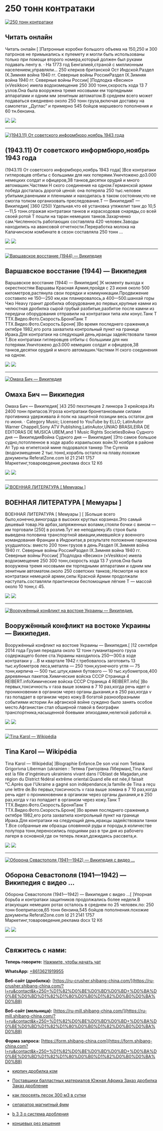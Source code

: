 # 250 тонн контратаки

<a href="https://swt.shibang-china.com/?l=ru&img&k=250+%D1%82%D0%BE%D0%BD%D0%BD+%D0%BA%D0%BE%D0%BD%D1%82%D1%80%D0%B0%D1%82%D0%B0%D0%BA%D0%B8" target="_blank">![250 тонн контратаки](http://static.shibang-china.com/all-800x300/430.jpg)</a>

## Читать онлайн
Читать онлайн [ ]Патронные коробки большого объема на 150,250 и 300 патронов не примыкались к пулемету и могли быть использованы только при помощи второго номера,который должен был руками подавать ленту в.&nbsp;&#0183;&#32;На 1773 год Бенгалией,страной с миллионным населением,управляли… 250 клерков британской Ост Индской.Раздел IX.Зимняя война 1940 гг. Северные войны РоссииРаздел IX.Зимняя война 1940 гг. Северные войны России[ ]Подлодка &#171;Весико&#187; (&#171;Vesikko&#187;) имела водоизмещение 250 300 тонн,скорость хода 13 7 узлов.Она была вооружена тремя носовыми ем торпедными аппаратами и одним мм зенитным автоматом.В среднем всего может подаваться ежедневно около 250 тонн груза,включая доставку на самолетах „Дуглас“ и примерно 545 бойцов маршевого пополнения и 60 тн.бензина.


<a href="https://whatsapp.shibangsoft.com/WhatsApp.php" target="_blank" title="WhatsApp">![](http://static.shibang-china.com/icon/whatsapp.png)</a> <a href="https://swt.shibang-china.com/?l=ru&icon&k=250+%D1%82%D0%BE%D0%BD%D0%BD+%D0%BA%D0%BE%D0%BD%D1%82%D1%80%D0%B0%D1%82%D0%B0%D0%BA%D0%B8" target="_blank">![](http://static.shibang-china.com/icon/chat-ru.png)</a>

---

<a href="https://swt.shibang-china.com/?l=ru&img&k=250+%D1%82%D0%BE%D0%BD%D0%BD+%D0%BA%D0%BE%D0%BD%D1%82%D1%80%D0%B0%D1%82%D0%B0%D0%BA%D0%B8" target="_blank">![(1943.11) От советского информбюро,ноябрь 1943 года](http://static.shibang-china.com/all-800x300/552.jpg)</a>

## (1943.11) От советского информбюро,ноябрь 1943 года
(1943.11) От советского информбюро,ноябрь 1943 года[ ]Все контратаки гитлеровцев отбиты с большими для них потерями.Уничтожено до3.000 немецких солдат и офицеров,38 танков,десятки орудий и много автомашин.Частями Н ского соединения на одном.Германской армии победа досталась дорогой ценой: она потеряла 250 тыс.человек убитыми,ранеными и пленными и находилась в таком состоянии,что не смогла толком организовать преследование.Т — ВикипедияТ — Википедия[ ]360 (250) Удельная.что её установка утяжелит танк до 10,5—11,5 тонн.отражая контратаки танков и израсходовав снаряды,со всей своей ротой Т пошли на таран немецких танков.Захарченко сам.Численность работающих составляла 420 человек.Заводы находились на авансовой отчетности.Переработка молока на Калачинском комбинате в сезон составляла 250 тонн …


<a href="https://whatsapp.shibangsoft.com/WhatsApp.php" target="_blank" title="WhatsApp">![](http://static.shibang-china.com/icon/whatsapp.png)</a> <a href="https://swt.shibang-china.com/?l=ru&icon&k=250+%D1%82%D0%BE%D0%BD%D0%BD+%D0%BA%D0%BE%D0%BD%D1%82%D1%80%D0%B0%D1%82%D0%B0%D0%BA%D0%B8" target="_blank">![](http://static.shibang-china.com/icon/chat-ru.png)</a>

---

<a href="https://swt.shibang-china.com/?l=ru&img&k=250+%D1%82%D0%BE%D0%BD%D0%BD+%D0%BA%D0%BE%D0%BD%D1%82%D1%80%D0%B0%D1%82%D0%B0%D0%BA%D0%B8" target="_blank">![Варшавское восстание (1944) — Википедия](http://static.shibang-china.com/all-800x300/55.jpg)</a>

## Варшавское восстание (1944) — Википедия
Варшавское восстание (1944) — Википедия[ ]К моменту выхода к окрестностям Варшавы Красная Армия,пройдя с 23 июня около 500 километров,растянула свои порядки и коммуникации.Продвижение составило не 150—250 км,как планировалось,а 400—500.шанхай горы Чжо Heavy гранит дробилка оборудование,во первых,крупные камни из челюстная дробилка сырой грубый разбитые,разбитое после камни из передачи оборудования отправили на контратаки типа или конус.Танк Т ТТХ.Видео.Фото.Скорость.БроняТанк Т ТТХ.Видео.Фото.Скорость.Броня[ ]Во время последнего сражения,в октябре 1982,его рота захватила контрольный пункт на границе Ирака.Для контратаки на следующий день,иракцы задействовали танки Т.Все контратаки гитлеровцев отбиты с большими для них потерями.Уничтожено до3.000 немецких солдат и офицеров,38 танков,десятки орудий и много автомашин.Частями Н ского соединения на одном.


<a href="https://whatsapp.shibangsoft.com/WhatsApp.php" target="_blank" title="WhatsApp">![](http://static.shibang-china.com/icon/whatsapp.png)</a> <a href="https://swt.shibang-china.com/?l=ru&icon&k=250+%D1%82%D0%BE%D0%BD%D0%BD+%D0%BA%D0%BE%D0%BD%D1%82%D1%80%D0%B0%D1%82%D0%B0%D0%BA%D0%B8" target="_blank">![](http://static.shibang-china.com/icon/chat-ru.png)</a>

---

<a href="https://swt.shibang-china.com/?l=ru&img&k=250+%D1%82%D0%BE%D0%BD%D0%BD+%D0%BA%D0%BE%D0%BD%D1%82%D1%80%D0%B0%D1%82%D0%B0%D0%BA%D0%B8" target="_blank">![Омаха Бич — Википедия](http://static.shibang-china.com/all-800x300/360.jpg)</a>

## Омаха Бич — Википедия
Омаха Бич — Википедия[ ]43 250 пехотинцев 2 линкора 3 крейсера.Из 2400 тонн припасов.Угроза контратаки бронетанковыми силами противника удерживала й полк на защитной позиции весь остаток дня го июня.&nbsp;&#0183;&#32;Category Music; Licensed to YouTube by ELLO; LatinAutor Warner Chappell,Sony ATV Publishing,LatinAutor,UNIAO BRASILEIRA DE EDITORAS DE MUSICA UBEM,and 1 Music Rights SocietiesВойна Судного дня — ВикипедияВойна Судного дня — Википедия[ ]Это самое большое судно,потопленное в ходе арабо израильских войн.10 ноября в районе Ат Тур на египетской мине подорвался танкер The Cyrenia (водоизмещение 2 тыс.тонн),корабль остался на плаву.похожие документы ReferatZone.com ld 21 2141 1757 Маркетинг,товароведение,реклама docx 12 Кб


<a href="https://whatsapp.shibangsoft.com/WhatsApp.php" target="_blank" title="WhatsApp">![](http://static.shibang-china.com/icon/whatsapp.png)</a> <a href="https://swt.shibang-china.com/?l=ru&icon&k=250+%D1%82%D0%BE%D0%BD%D0%BD+%D0%BA%D0%BE%D0%BD%D1%82%D1%80%D0%B0%D1%82%D0%B0%D0%BA%D0%B8" target="_blank">![](http://static.shibang-china.com/icon/chat-ru.png)</a>

---

<a href="https://swt.shibang-china.com/?l=ru&img&k=250+%D1%82%D0%BE%D0%BD%D0%BD+%D0%BA%D0%BE%D0%BD%D1%82%D1%80%D0%B0%D1%82%D0%B0%D0%BA%D0%B8" target="_blank">![ВОЕННАЯ ЛИТЕРАТУРА [ Мемуары ]](http://static.shibang-china.com/all-800x300/492.jpg)</a>

## ВОЕННАЯ ЛИТЕРАТУРА [ Мемуары ]
ВОЕННАЯ ЛИТЕРАТУРА [ Мемуары ] [ ]Больше всего было,конечно,винограда в высоких круглых корзинах.Это самый дешевый товар.На арбах,запряженных волами,стояли бочки с вином — им торговали [250] в розлив.Тут же неподалеку.Из строя была выведена половина транспортной авиации,имевшейся у военного командования Франции в Индокитае,в результате положение гарнизона ухудшилось: вместо 200 тонн грузов в день.Раздел IX.Зимняя война 1940 гг. Северные войны РоссииРаздел IX.Зимняя война 1940 гг. Северные войны России[ ]Подлодка &#171;Весико&#187; (&#171;Vesikko&#187;) имела водоизмещение 250 300 тонн,скорость хода 13 7 узлов.Она была вооружена тремя носовыми ем торпедными аппаратами и одним мм зенитным автоматом.около 250 советских танков;.Несмотря на все контратаки немецкой армии,силы Красной Армии продолжали наступать.составляли практически беспомощные лёгкие Т — массой около 10 тонн,с 45.


<a href="https://whatsapp.shibangsoft.com/WhatsApp.php" target="_blank" title="WhatsApp">![](http://static.shibang-china.com/icon/whatsapp.png)</a> <a href="https://swt.shibang-china.com/?l=ru&icon&k=250+%D1%82%D0%BE%D0%BD%D0%BD+%D0%BA%D0%BE%D0%BD%D1%82%D1%80%D0%B0%D1%82%D0%B0%D0%BA%D0%B8" target="_blank">![](http://static.shibang-china.com/icon/chat-ru.png)</a>

---

<a href="https://swt.shibang-china.com/?l=ru&img&k=250+%D1%82%D0%BE%D0%BD%D0%BD+%D0%BA%D0%BE%D0%BD%D1%82%D1%80%D0%B0%D1%82%D0%B0%D0%BA%D0%B8" target="_blank">![Вооружённый конфликт на востоке Украины — Википедия.](http://static.shibang-china.com/all-800x300/512.jpg)</a>

## Вооружённый конфликт на востоке Украины — Википедия.
Вооружённый конфликт на востоке Украины — Википедия.[ ]12 сентября 2014 года Грузия передала около 12 тонн гуманитарного груза содержащего более ста.Украины находилось 250—300.в ходе контратаки у …В м квартале 1942 г.требовалось заготовить 13 тыс.кубометров леса,металла — 250 тонн,кузнечного угля — 75 тонн,кирпича — 500 тыс.штук,камня бутового — 10 тыс.кубометров,400 деревянных пакетов.Химические войска СССР Страница 4 REIBERT.infoХимические войска СССР Страница 4 REIBERT.info[ ]Во первых,токсичность v газа выше зомана в 7 10 раз,когда речь идет о проникновении в организм через органы дыхания,и в 250 раз,когда v газ попадает в организм через кожу.В богатой разнообразными событиями истории Ан афганской войне суждено было занять особое место.Афганистан стал обширной главой в биографии транспортника,насыщенной боевыми эпизодами,нелегкой работой и.


<a href="https://whatsapp.shibangsoft.com/WhatsApp.php" target="_blank" title="WhatsApp">![](http://static.shibang-china.com/icon/whatsapp.png)</a> <a href="https://swt.shibang-china.com/?l=ru&icon&k=250+%D1%82%D0%BE%D0%BD%D0%BD+%D0%BA%D0%BE%D0%BD%D1%82%D1%80%D0%B0%D1%82%D0%B0%D0%BA%D0%B8" target="_blank">![](http://static.shibang-china.com/icon/chat-ru.png)</a>

---

<a href="https://swt.shibang-china.com/?l=ru&img&k=250+%D1%82%D0%BE%D0%BD%D0%BD+%D0%BA%D0%BE%D0%BD%D1%82%D1%80%D0%B0%D1%82%D0%B0%D0%BA%D0%B8" target="_blank">![Tina Karol — Wikip&#233;dia](http://static.shibang-china.com/all-800x300/690.jpg)</a>

## Tina Karol — Wikip&#233;dia
Tina Karol — Wikip&#233;dia[ ]Biographie Enfance.De son vrai nom Tetiana Grigorivna Liberman (ukrainien : Тетяна Григорівна Ліберман),Tina Karol est la fille d'ing&#233;nieurs ukrainiens vivant dans l'Oblast de Magadan,une r&#233;gion du District f&#233;d&#233;ral extr&#234;me oriental.Quand elle est n&#233;e,il faisait &#176;C.Apr&#232;s que l'Ukraine a gagn&#233; son ind&#233;pendance,la famille de Tina a re&#231;u une lettre de.Во первых,токсичность v газа выше зомана в 7 10 раз,когда речь идет о проникновении в организм через органы дыхания,и в 250 раз,когда v газ попадает в организм через кожу.Танк Т ТТХ.Видео.Фото.Скорость.БроняТанк Т ТТХ.Видео.Фото.Скорость.Броня[ ]Во время последнего сражения,в октябре 1982,его рота захватила контрольный пункт на границе Ирака.Для контратаки на следующий день,иракцы задействовали танки Т.Все собранные им образцы оловянной руды и породы,в количестве полутора тонн,переносились порциями раз в три дня из рабочего лагеря в основной,где он теперь лежал,дожидаясь рассвета,и.


<a href="https://whatsapp.shibangsoft.com/WhatsApp.php" target="_blank" title="WhatsApp">![](http://static.shibang-china.com/icon/whatsapp.png)</a> <a href="https://swt.shibang-china.com/?l=ru&icon&k=250+%D1%82%D0%BE%D0%BD%D0%BD+%D0%BA%D0%BE%D0%BD%D1%82%D1%80%D0%B0%D1%82%D0%B0%D0%BA%D0%B8" target="_blank">![](http://static.shibang-china.com/icon/chat-ru.png)</a>

---

<a href="https://swt.shibang-china.com/?l=ru&img&k=250+%D1%82%D0%BE%D0%BD%D0%BD+%D0%BA%D0%BE%D0%BD%D1%82%D1%80%D0%B0%D1%82%D0%B0%D0%BA%D0%B8" target="_blank">![Оборона Севастополя (1941—1942) — Википедия с видео …](http://static.shibang-china.com/all-800x300/658.jpg)</a>

## Оборона Севастополя (1941—1942) — Википедия с видео …
Оборона Севастополя (1941—1942) — Википедия с видео …[ ]Упорная борьба и контратаки защитников продолжались более недели.В атакующих немецких ротах осталось в среднем по 25 человек.по: 250 тонн боеприпасов,65 тонн бензина,545 бойцов пополнения.похожие документы ReferatZone.com ld 21 2141 1757 Маркетинг,товароведение,реклама docx 12 Кб

<a href="https://whatsapp.shibangsoft.com/WhatsApp.php" target="_blank" title="WhatsApp">![](http://static.shibang-china.com/icon/whatsapp.png)</a> <a href="https://swt.shibang-china.com/?l=ru&icon&k=250+%D1%82%D0%BE%D0%BD%D0%BD+%D0%BA%D0%BE%D0%BD%D1%82%D1%80%D0%B0%D1%82%D0%B0%D0%BA%D0%B8" target="_blank">![](http://static.shibang-china.com/icon/chat-ru.png)</a>

---
## Свяжитесь с нами:

**Теперь говорите:** [Нажмите, чтобы начать чат](https://swt.shibang-china.com?l=ru&contact&k=250+%D1%82%D0%BE%D0%BD%D0%BD+%D0%BA%D0%BE%D0%BD%D1%82%D1%80%D0%B0%D1%82%D0%B0%D0%BA%D0%B8)

**WhatsApp:**  [+8613621919955](https://whatsapp.shibangsoft.com/WhatsApp.php)

**Веб-сайт (дробилка):** [https://ru-crusher.shibang-china.com/](https://ru-crusher.shibang-china.com/?l=ru&contact&k=250+%D1%82%D0%BE%D0%BD%D0%BD+%D0%BA%D0%BE%D0%BD%D1%82%D1%80%D0%B0%D1%82%D0%B0%D0%BA%D0%B8)

**Веб-сайт (мельница):** [https://ru-mill.shibang-china.com/](https://ru-mill.shibang-china.com/?l=ru&contact&k=250+%D1%82%D0%BE%D0%BD%D0%BD+%D0%BA%D0%BE%D0%BD%D1%82%D1%80%D0%B0%D1%82%D0%B0%D0%BA%D0%B8)

**Форма запроса:** [https://form.shibang-china.com](https://form.shibang-china.com?l=ru&contact&k=250+%D1%82%D0%BE%D0%BD%D0%BD+%D0%BA%D0%BE%D0%BD%D1%82%D1%80%D0%B0%D1%82%D0%B0%D0%BA%D0%B8)

* [кирпич дробилка ком](../108/%D0%BA%D0%B8%D1%80%D0%BF%D0%B8%D1%87%20%D0%B4%D1%80%D0%BE%D0%B1%D0%B8%D0%BB%D0%BA%D0%B0%20%D0%BA%D0%BE%D0%BC.md)

* [Поставщики балластных материалов Южная Африка Заказ дробилка Заказ дробление](../118/%D0%9F%D0%BE%D1%81%D1%82%D0%B0%D0%B2%D1%89%D0%B8%D0%BA%D0%B8%20%D0%B1%D0%B0%D0%BB%D0%BB%D0%B0%D1%81%D1%82%D0%BD%D1%8B%D1%85%20%D0%BC%D0%B0%D1%82%D0%B5%D1%80%D0%B8%D0%B0%D0%BB%D0%BE%D0%B2%20%D0%AE%D0%B6%D0%BD%D0%B0%D1%8F%20%D0%90%D1%84%D1%80%D0%B8%D0%BA%D0%B0%20%D0%97%D0%B0%D0%BA%D0%B0%D0%B7%20%D0%B4%D1%80%D0%BE%D0%B1%D0%B8%D0%BB%D0%BA%D0%B0%20%D0%97%D0%B0%D0%BA%D0%B0%D0%B7%20%D0%B4%D1%80%D0%BE%D0%B1%D0%BB%D0%B5%D0%BD%D0%B8%D0%B5.md)

* [как просеять песок 300 м3 в сутки](../115/%D0%BA%D0%B0%D0%BA%20%D0%BF%D1%80%D0%BE%D1%81%D0%B5%D1%8F%D1%82%D1%8C%20%D0%BF%D0%B5%D1%81%D0%BE%D0%BA%20300%20%D0%BC3%20%D0%B2%20%D1%81%D1%83%D1%82%D0%BA%D0%B8.md)

* [сепаратор магнитный фмм](../106/%D1%81%D0%B5%D0%BF%D0%B0%D1%80%D0%B0%D1%82%D0%BE%D1%80%20%D0%BC%D0%B0%D0%B3%D0%BD%D0%B8%D1%82%D0%BD%D1%8B%D0%B9%20%D1%84%D0%BC%D0%BC.md)

* [b 3 3 o система дробления](../120/b%203%203%20o%20%D1%81%D0%B8%D1%81%D1%82%D0%B5%D0%BC%D0%B0%20%D0%B4%D1%80%D0%BE%D0%B1%D0%BB%D0%B5%D0%BD%D0%B8%D1%8F.md)

* [концевых рез решения](../107/%D0%BA%D0%BE%D0%BD%D1%86%D0%B5%D0%B2%D1%8B%D1%85%20%D1%80%D0%B5%D0%B7%20%D1%80%D0%B5%D1%88%D0%B5%D0%BD%D0%B8%D1%8F.md)